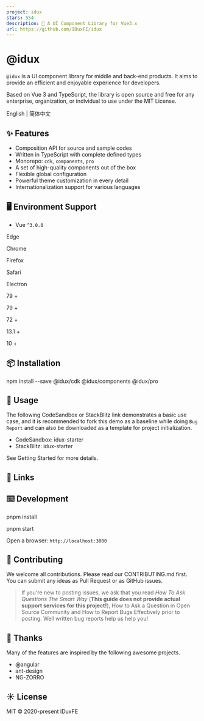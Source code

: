 ```yaml
---
project: idux
stars: 554
description: 🚀 A UI Component Library for Vue3.x
url: https://github.com/IDuxFE/idux
---
```


@idux
=====

`@idux` is a UI component library for middle and back-end products. It aims to provide an efficient and enjoyable experience for developers.

Based on Vue 3 and TypeScript, the library is open source and free for any enterprise, organization, or individual to use under the MIT License.

English | 简体中文

✨ Features
----------

-   Composition API for source and sample codes
-   Written in TypeScript with complete defined types
-   Monorepo: `cdk`, `components`, `pro`
-   A set of high-quality components out of the box
-   Flexible global configuration
-   Powerful theme customization in every detail
-   Internationalization support for various languages

🖥 Environment Support
----------------------

-   Vue `^3.0.0`

  
Edge

  
Chrome

  
Firefox

  
Safari

  
Electron

79 +

79 +

72 +

13.1 +

10 +

📦 Installation
---------------

npm install --save @idux/cdk @idux/components @idux/pro

🔨 Usage
--------

The following CodeSandbox or StackBlitz link demonstrates a basic use case, and it is recommended to fork this demo as a baseline while doing `Bug Report` and can also be downloaded as a template for project initialization.

-   CodeSandbox: idux-starter
-   StackBlitz: idux-starter

See Getting Started for more details.

🔗 Links
--------

⌨️ Development
--------------

pnpm install

pnpm start

Open a browser: `http://localhost:3000`

🤝 Contributing
---------------

We welcome all contributions. Please read our CONTRIBUTING.md first. You can submit any ideas as Pull Request or as GitHub issues.

> If you're new to posting issues, we ask that you read _How To Ask Questions The Smart Way_ (**This guide does not provide actual support services for this project!**), How to Ask a Question in Open Source Community and How to Report Bugs Effectively prior to posting. Well written bug reports help us help you!

💖 Thanks
---------

Many of the features are inspired by the following awesome projects.

-   @angular
-   ant-design
-   NG-ZORRO

☀️ License
----------

MIT © 2020-present IDuxFE
